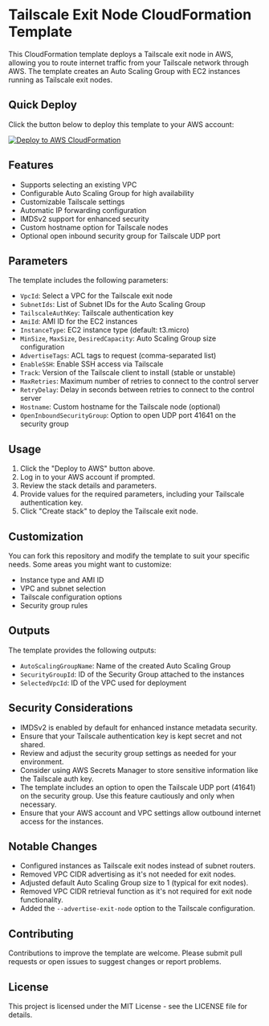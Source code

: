 # Tailscale Exit Node CloudFormation Template

This CloudFormation template deploys a Tailscale exit node in AWS, allowing you to route internet traffic from your Tailscale network through AWS. The template creates an Auto Scaling Group with EC2 instances running as Tailscale exit nodes.

## Quick Deploy

Click the button below to deploy this template to your AWS account:

[![Deploy to AWS CloudFormation](https://img.shields.io/badge/Deploy%20to-AWS%20CloudFormation-orange.svg?style=flat)](https://console.aws.amazon.com/cloudformation/home?region=us-east-1#/stacks/new?stackName=TailscaleExitNode&templateURL=https://lbr-cfn-templates.s3.us-west-2.amazonaws.com/exit-node/template.yaml)

## Features

- Supports selecting an existing VPC
- Configurable Auto Scaling Group for high availability
- Customizable Tailscale settings
- Automatic IP forwarding configuration
- IMDSv2 support for enhanced security
- Custom hostname option for Tailscale nodes
- Optional open inbound security group for Tailscale UDP port

## Parameters

The template includes the following parameters:

- `VpcId`: Select a VPC for the Tailscale exit node
- `SubnetIds`: List of Subnet IDs for the Auto Scaling Group
- `TailscaleAuthKey`: Tailscale authentication key
- `AmiId`: AMI ID for the EC2 instances
- `InstanceType`: EC2 instance type (default: t3.micro)
- `MinSize`, `MaxSize`, `DesiredCapacity`: Auto Scaling Group size configuration
- `AdvertiseTags`: ACL tags to request (comma-separated list)
- `EnableSSH`: Enable SSH access via Tailscale
- `Track`: Version of the Tailscale client to install (stable or unstable)
- `MaxRetries`: Maximum number of retries to connect to the control server
- `RetryDelay`: Delay in seconds between retries to connect to the control server
- `Hostname`: Custom hostname for the Tailscale node (optional)
- `OpenInboundSecurityGroup`: Option to open UDP port 41641 on the security group

## Usage

1. Click the "Deploy to AWS" button above.
2. Log in to your AWS account if prompted.
3. Review the stack details and parameters.
4. Provide values for the required parameters, including your Tailscale authentication key.
5. Click "Create stack" to deploy the Tailscale exit node.

## Customization

You can fork this repository and modify the template to suit your specific needs. Some areas you might want to customize:

- Instance type and AMI ID
- VPC and subnet selection
- Tailscale configuration options
- Security group rules

## Outputs

The template provides the following outputs:

- `AutoScalingGroupName`: Name of the created Auto Scaling Group
- `SecurityGroupId`: ID of the Security Group attached to the instances
- `SelectedVpcId`: ID of the VPC used for deployment

## Security Considerations

- IMDSv2 is enabled by default for enhanced instance metadata security.
- Ensure that your Tailscale authentication key is kept secret and not shared.
- Review and adjust the security group settings as needed for your environment.
- Consider using AWS Secrets Manager to store sensitive information like the Tailscale auth key.
- The template includes an option to open the Tailscale UDP port (41641) on the security group. Use this feature cautiously and only when necessary.
- Ensure that your AWS account and VPC settings allow outbound internet access for the instances.

## Notable Changes

- Configured instances as Tailscale exit nodes instead of subnet routers.
- Removed VPC CIDR advertising as it's not needed for exit nodes.
- Adjusted default Auto Scaling Group size to 1 (typical for exit nodes).
- Removed VPC CIDR retrieval function as it's not required for exit node functionality.
- Added the `--advertise-exit-node` option to the Tailscale configuration.

## Contributing

Contributions to improve the template are welcome. Please submit pull requests or open issues to suggest changes or report problems.

## License

This project is licensed under the MIT License - see the LICENSE file for details.